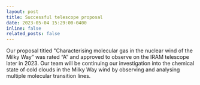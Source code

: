 ```yaml
---
layout: post
title: Successful telescope proposal
date: 2023-05-04 15:29:00-0400
inline: false
related_posts: false
---
```


Our proposal titled "Characterising molecular gas in the nuclear wind of the Milky Way” was rated “A” and approved to observe on the IRAM telescope later in 2023. Our team will be continuing our investigation into the chemical state of cold clouds in the Milky Way wind by observing and analysing multiple molecular transition lines. 
